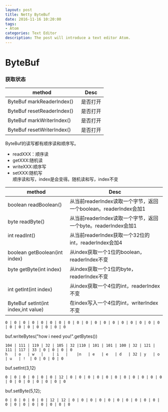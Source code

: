 ```yaml
---
layout: post
title: Netty ByteBuf
date: 2016-11-16 10:20:00
tags:
- Atom
categories: Text Editor
description: The post will introduce a text editor Atom.
---
```




# ByteBuf
### 获取状态

|          method                      |                      Desc                    |
| ------------------------------------ | -------------------------------------------- |
| ByteBuf markReaderIndex()            | 是否打开                                      |
| ByteBuf resetReaderIndex()           | 是否打开                                      |
| ByteBuf markWriterIndex()            | 是否打开                                      |
| ByteBuf resetWriterIndex()           | 是否打开                                      |



ByteBuf的读写都有顺序读和顺序写。
* readXXX：顺序读
* getXXX:随机读
* writeXXX:顺序写
* setXXX:随机写             
顺序读和写，index是会变得。随机读和写，index不变

|          method                          |                      Desc                                                |
| ---------------------------------------- | ------------------------------------------------------------------------ |
| boolean readBoolean()                    | 从当前readerIndex读取一个字节，返回一个boolean。readerIndex会加1               |
| byte readByte()                          | 从当前readerIndex读取一个字节，返回一个byte。readerIndex会加1                  |
| int readInt()                            | 从当前readerIndex获取一个32位的int，readerIndex会加4                         |
| boolean getBoolean(int index)            | 从index获取一个1位的boolean，readerIndex不变                                |
| byte getByte(int index)                  | 从index获取一个1位的byte，readerIndex不变                                   |
| int getInt(int index)                    | 从index获取一个4位的int，readerIndex不变                                   |
| ByteBuf setInt(int index,int value)      | 在index写入一个4位的int，writerIndex不变                                   |


```text
0 | 0 | 0 | 0 | 0 | 0 | 0 | 0 | 0 | 0 | 0 | 0 | 0 | 0 | 0 | 0 | 0 | 0 | 0 | 0 | 0 | 0 | 0 | 0 | 0
```

buf.writeBytes("how i need you!".getBytes())

```text
104 | 111 | 119 | 32 | 105 | 32 |110 | 101 | 101 | 100 | 32 | 121 | 111 | 117 | 33 | 0 | 0 | 0 | 0 
h   | o   | w   |    | i   |    |n   | e   | e   | d   | 32 | y   | o   | u   | !  | 0 | 0 | 0 | 0 
```


buf.setInt(3,12)
```text
0 | 0 | 0 | 0 | 0 | 0 | 12 | 0 | 0 | 0 | 0 | 0 | 0 | 0 | 0 | 0 | 0 | 0 | 0 | 0 | 0 | 0 | 0 | 0 | 0
```
buf.setByte(5,12);
```text
0 | 0 | 0 | 0 | 0 | 12 | 12 | 0 | 0 | 0 | 0 | 0 | 0 | 0 | 0 | 0 | 0 | 0 | 0 | 0 | 0 | 0 | 0 | 0 | 0
```

